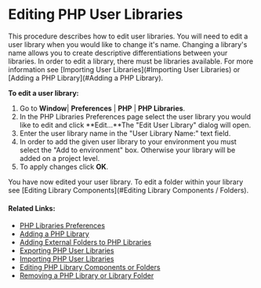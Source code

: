 # Editing PHP User Libraries

<!--context:editing_php_user_libraries-->

This procedure describes how to edit user libraries. You will need to edit a user library when you would like to change it's name. Changing a library's name allows you to create descriptive differentiations between your libraries. In order to edit a library, there must be libraries available. For more information see [Importing User Libraries](#Importing User Libraries) or [Adding a PHP Library](#Adding a PHP Library).

<!--ref-start-->

**To edit a user library:**

 1. Go to **Window**| **Preferences** | **PHP** | **PHP Libraries**.
 2. In the PHP Libraries Preferences page select the user library you would like to edit and click **Edit...**The "Edit User Library" dialog will open.
 3. Enter the user library name in the "User Library Name:" text field.
 4. In order to add the given user library to your environment you must select the "Add to environment" box. Otherwise your library will be added on a project level.
 5. To apply changes click **OK**.

You have now edited your user library. To edit a folder within your library see [Editing Library Components](#Editing Library Components / Folders).

<!--ref-end-->

<!--links-start-->

#### Related Links:

 * [PHP Libraries Preferences](000-index.md)
 * [Adding a PHP Library](008-adding_a_php_library.md)
 * [Adding External Folders to PHP Libraries](016-adding_external_folders_to_php_libraries.md)
 * [Exporting PHP User Libraries](032-exporting_php_user_libraries.md)
 * [Importing PHP User Libraries](024-importing_php_user_libraries.md)
 * [Editing PHP Library Components or Folders](040-editing_php_library_components_or_folders.md)
 * [Removing a PHP Library or Library Folder](056-removing_a_php_library_or_library_folder.md)

<!--links-end-->
